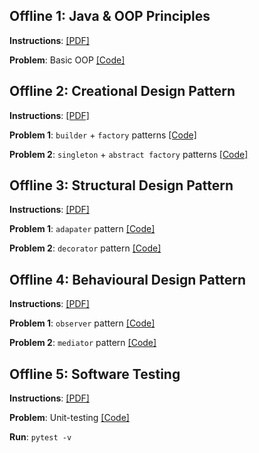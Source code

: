 ## Offline 1: Java & OOP Principles

**Instructions**: [[PDF]](/1-java-and-oop/instructions.pdf/)

**Problem**: Basic OOP [[Code]](/1-java-and-oop/src/banking/)


## Offline 2: Creational Design Pattern 

**Instructions**: [[PDF]](/2-creational-design-pattern/instructions.pdf/)

**Problem 1**: `builder` + `factory` patterns [[Code]](/2-creational-design-pattern/src/teagas/)

**Problem 2**: `singleton` + `abstract factory` patterns [[Code]](/2-creational-design-pattern/src/editor/)


## Offline 3: Structural Design Pattern 

**Instructions**: [[PDF]](/3-structural-design-patterns/instructions.pdf/)

**Problem 1**: `adapater` pattern [[Code]](/3-structural-design-patterns/src/sum/)

**Problem 2**: `decorator` pattern [[Code]](/3-structural-design-patterns/src/shop/)


## Offline 4: Behavioural Design Pattern 

**Instructions**: [[PDF]](/4-behavioral-design-pattern/instructions.pdf/)

**Problem 1**: `observer` pattern [[Code]](/4-behavioral-design-pattern/src/stocks/)

**Problem 2**: `mediator` pattern [[Code]](/4-behavioral-design-pattern/src/services/)


## Offline 5: Software Testing 

**Instructions**: [[PDF]](/5-software-testing/instructions.pdf/)

**Problem**: Unit-testing [[Code]](/5-software-testing/src/)

**Run**: `pytest -v`
